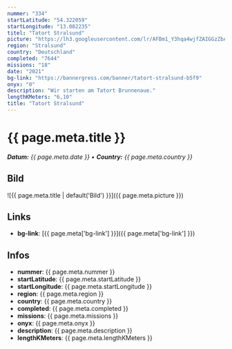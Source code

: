 ```yaml
---
nummer: "334"
startLatitude: "54.322059"
startLongitude: "13.082235"
titel: "Tatort Stralsund"
picture: "https://lh3.googleusercontent.com/lr/AFBm1_Y3hqa4wjfZAIGGzZbAic0wJdJkZx6wUz2jSZsihy22XBT1knr7kA58ai171zBamVFfWYyx055F7CnFmNNtGDIU621IiOaYOGfSawN_4ferWFMtirBT0FZSfgahWk-UDI7Hi7oWrwPg-rReRAXEVrjRCLewlwj9dNo5yVLQrTQ660sk69AnDIrqHZPYUKanq4DyG7nybK8ma4cjVJs6aCobhF5s_NVV-gaZoZsNMnRcHhoy1ZPCP3TLRODjR9JOCwf07xnDQkCOV3Ex_lacDL3DSLWScDqO_l7wgSFcxJTvWBGjBMqPyEXTMJlIF00_vuKQ9OkVsj5Yc1wdaJvO5zQtEWK2axlQiYR3GRZuZUdEk1r3j3QL85SKyYca7gNuwnlg_suM5AFSISDxheOXfub2l1llkf47b7oFLT5tOkPmsUVQGXVaIjIDErN4GLolROKw64I8766HOZ3ZKQWhuk6CcPu1oDWsgF2qLEDso46YT4TLx3aVBIKReuG2Zm4viqljcbam5PCZOkwvhjD-kQ2yzXORDSESCXewYeeX5Lr2g754B3QOI1SdR-zYb7pE53BLPRbXNnmpsf5DXIf0AvP3rqehznOSWsF2hA5LneFOaIyOmmFU2MDedMQI754RdUoc9R34lRCYD-LYfTMvIQ2M1VWKd9B_BAd_kKEq49ywwWgMtOgPAOH3bb-LrYPVsOuLlV_az1VAgHY5IyS3aQfItoEmiHbCn4gty21j0t_sxSBcPcKe92ryd31uURNbuBqcuK-joeW2xgVjIMYCxPL77-kZX1J6wRFORgPyoRuJGfqTDTyBnBd9QRhncB_0qBjbG5l2F8e_61REG5xuRT0OTTtJeknoHPd5"
region: "Stralsund"
country: "Deutschland"
completed: "7644"
missions: "18"
date: "2021"
bg-link: "https://bannergress.com/banner/tatort-stralsund-b5f9"
onyx: "0"
description: "Wir starten am Tatort Brunnenaue."
lengthKMeters: "6,10"
title: "Tatort Stralsund"
---
```


# {{ page.meta.title }}
_**Datum:** {{ page.meta.date }} • **Country:** {{ page.meta.country }}_

## Bild
![{{ page.meta.title | default('Bild') }}]({{ page.meta.picture }})

## Links
- **bg-link**: [{{ page.meta['bg-link'] }}]({{ page.meta['bg-link'] }})

## Infos
- **nummer**: {{ page.meta.nummer }}
- **startLatitude**: {{ page.meta.startLatitude }}
- **startLongitude**: {{ page.meta.startLongitude }}
- **region**: {{ page.meta.region }}
- **country**: {{ page.meta.country }}
- **completed**: {{ page.meta.completed }}
- **missions**: {{ page.meta.missions }}
- **onyx**: {{ page.meta.onyx }}
- **description**: {{ page.meta.description }}
- **lengthKMeters**: {{ page.meta.lengthKMeters }}

